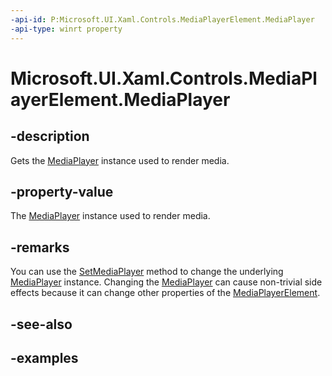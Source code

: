 ```yaml
---
-api-id: P:Microsoft.UI.Xaml.Controls.MediaPlayerElement.MediaPlayer
-api-type: winrt property
---
```


# Microsoft.UI.Xaml.Controls.MediaPlayerElement.MediaPlayer

<!--
public Windows.Media.Playback.MediaPlayer MediaPlayer { get; }
-->


## -description
Gets the [MediaPlayer](/uwp/api/windows.media.playback.mediaplayer) instance used to render media.

## -property-value
The [MediaPlayer](/uwp/api/windows.media.playback.mediaplayer) instance used to render media.

## -remarks
You can use the [SetMediaPlayer](mediaplayerelement_setmediaplayer_932380017.md) method to change the underlying [MediaPlayer](/uwp/api/windows.media.playback.mediaplayer) instance. Changing the [MediaPlayer](/uwp/api/windows.media.playback.mediaplayer) can cause non-trivial side effects because it can change other properties of the [MediaPlayerElement](mediaplayerelement.md).
## -see-also

## -examples


